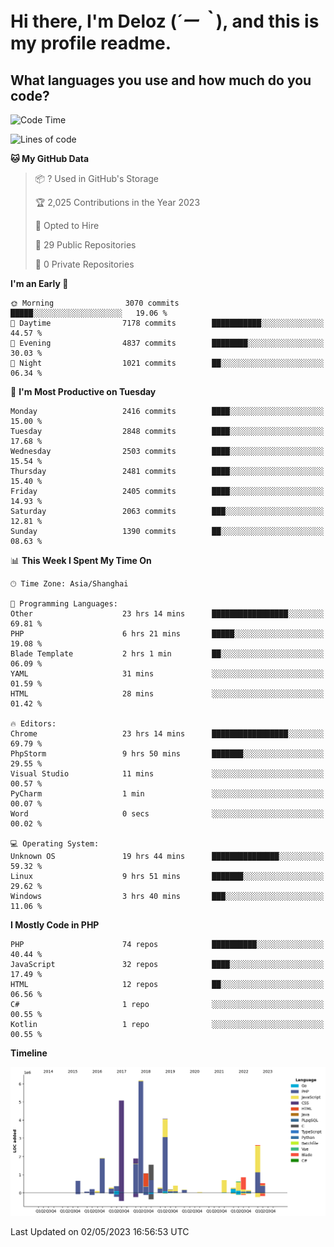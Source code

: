 # **Hi there, I'm Deloz (*´ー｀*), and this is my profile readme.**

## **What languages you use and how much do you code?**

<!--START_SECTION:waka-->
![Code Time](http://img.shields.io/badge/Code%20Time-1%2C360%20hrs%2029%20mins-blue)

![Lines of code](https://img.shields.io/badge/From%20Hello%20World%20I%27ve%20Written-30.2%20million%20lines%20of%20code-blue)

**🐱 My GitHub Data** 

> 📦 ? Used in GitHub's Storage 
 > 
> 🏆 2,025 Contributions in the Year 2023
 > 
> 💼 Opted to Hire
 > 
> 📜 29 Public Repositories 
 > 
> 🔑 0 Private Repositories 
 > 
**I'm an Early 🐤** 

```text
🌞 Morning                3070 commits        █████░░░░░░░░░░░░░░░░░░░░   19.06 % 
🌆 Daytime                7178 commits        ███████████░░░░░░░░░░░░░░   44.57 % 
🌃 Evening                4837 commits        ████████░░░░░░░░░░░░░░░░░   30.03 % 
🌙 Night                  1021 commits        ██░░░░░░░░░░░░░░░░░░░░░░░   06.34 % 
```
📅 **I'm Most Productive on Tuesday** 

```text
Monday                   2416 commits        ████░░░░░░░░░░░░░░░░░░░░░   15.00 % 
Tuesday                  2848 commits        ████░░░░░░░░░░░░░░░░░░░░░   17.68 % 
Wednesday                2503 commits        ████░░░░░░░░░░░░░░░░░░░░░   15.54 % 
Thursday                 2481 commits        ████░░░░░░░░░░░░░░░░░░░░░   15.40 % 
Friday                   2405 commits        ████░░░░░░░░░░░░░░░░░░░░░   14.93 % 
Saturday                 2063 commits        ███░░░░░░░░░░░░░░░░░░░░░░   12.81 % 
Sunday                   1390 commits        ██░░░░░░░░░░░░░░░░░░░░░░░   08.63 % 
```


📊 **This Week I Spent My Time On** 

```text
🕑︎ Time Zone: Asia/Shanghai

💬 Programming Languages: 
Other                    23 hrs 14 mins      █████████████████░░░░░░░░   69.81 % 
PHP                      6 hrs 21 mins       █████░░░░░░░░░░░░░░░░░░░░   19.08 % 
Blade Template           2 hrs 1 min         ██░░░░░░░░░░░░░░░░░░░░░░░   06.09 % 
YAML                     31 mins             ░░░░░░░░░░░░░░░░░░░░░░░░░   01.59 % 
HTML                     28 mins             ░░░░░░░░░░░░░░░░░░░░░░░░░   01.42 % 

🔥 Editors: 
Chrome                   23 hrs 14 mins      █████████████████░░░░░░░░   69.79 % 
PhpStorm                 9 hrs 50 mins       ███████░░░░░░░░░░░░░░░░░░   29.55 % 
Visual Studio            11 mins             ░░░░░░░░░░░░░░░░░░░░░░░░░   00.57 % 
PyCharm                  1 min               ░░░░░░░░░░░░░░░░░░░░░░░░░   00.07 % 
Word                     0 secs              ░░░░░░░░░░░░░░░░░░░░░░░░░   00.02 % 

💻 Operating System: 
Unknown OS               19 hrs 44 mins      ███████████████░░░░░░░░░░   59.32 % 
Linux                    9 hrs 51 mins       ███████░░░░░░░░░░░░░░░░░░   29.62 % 
Windows                  3 hrs 40 mins       ███░░░░░░░░░░░░░░░░░░░░░░   11.06 % 
```

**I Mostly Code in PHP** 

```text
PHP                      74 repos            ██████████░░░░░░░░░░░░░░░   40.44 % 
JavaScript               32 repos            ████░░░░░░░░░░░░░░░░░░░░░   17.49 % 
HTML                     12 repos            ██░░░░░░░░░░░░░░░░░░░░░░░   06.56 % 
C#                       1 repo              ░░░░░░░░░░░░░░░░░░░░░░░░░   00.55 % 
Kotlin                   1 repo              ░░░░░░░░░░░░░░░░░░░░░░░░░   00.55 % 
```



**Timeline**

![Lines of Code chart](https://raw.githubusercontent.com/deloz/deloz/main/assets/bar_graph.png)


 Last Updated on 02/05/2023 16:56:53 UTC
<!--END_SECTION:waka-->

